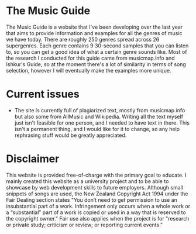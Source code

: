 # The Music Guide
The Music Guide is a website that I've been developing over the last year that aims to provide information and examples for all the genres of music we have today. There are roughly 250 genres spread across 26 supergenres. Each genre contains 9 30-second samples that you can listen to, so you can get a good idea of what a certain genre sounds like. Most of the research I conducted for this guide came from musicmap.info and Ishkur's Guide, so at the moment there's a lot of similarity in terms of song selection, however I will eventually make the examples more unique.

# Current issues
- The site is currently full of plagiarized text, mostly from musicmap.info but also some from AllMusic and Wikipedia. Writing all the text myself just isn't feasible for one person, and I needed to have text in there. This isn't a permanent thing, and I would like for it to change, so any help rephrasing stuff would be greatly appreciated.

# Disclaimer
This website is provided free-of-charge with the primary goal to educate. I mainly created this website as a university project and to be able to showcase by web development skills to future employers. Although small snippets of songs are used, the New Zealand Copyright Act 1994 under the Fair Dealing section states "You don’t need to get permission to use an insubstantial part of a work. Infringement only occurs when a whole work or a “substantial” part of a work is copied or used in a way that is reserved to the copyright owner." Fair use also applies when the project is for "research or private study; criticism or review; or reporting current events."
